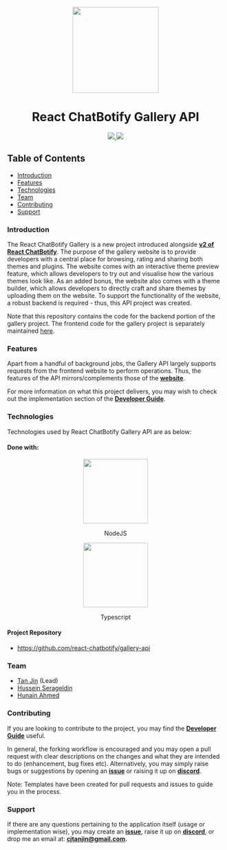 <p align="center">
  <img width="200px" src="https://raw.githubusercontent.com/tjtanjin/react-chatbotify/main/assets/logo.png" />
  <h1 align="center">React ChatBotify Gallery API</h1>
</p>

<p align="center">
  <a href="https://github.com/react-chatbotify/gallery-api/actions/workflows/ci-cd-pipeline.yml"> <img src="https://github.com/react-chatbotify/gallery-api/actions/workflows/ci-cd-pipeline.yml/badge.svg" /> </a>
  <a href="https://status.react-chatbotify.com"> <img src="https://uptime.betterstack.com/status-badges/v3/monitor/21bzc.svg" /> </a>
</p>

## Table of Contents
* [Introduction](#introduction)
* [Features](#features)
* [Technologies](#technologies)
* [Team](#team)
* [Contributing](#contributing)
* [Support](#support)

### Introduction

The React ChatBotify Gallery is a new project introduced alongside [**v2 of React ChatBotify**](https://medium.com/@tjtanjin/react-chatbotify-v2-beta-release-whats-changed-what-s-new-and-what-s-next-6aec9e049a98). The purpose of the gallery website is to provide developers with a central place for browsing, rating and sharing both themes and plugins. The website comes with an interactive theme preview feature, which allows developers to try out and visualise how the various themes look like. As an added bonus, the website also comes with a theme builder, which allows developers to directly craft and share themes by uploading them on the website. To support the functionality of the website, a robust backend is required - thus, this API project was created.

Note that this repository contains the code for the backend portion of the gallery project. The frontend code for the gallery project is separately maintained [here](https://github.com/react-chatbotify/gallery-website).

### Features

Apart from a handful of background jobs, the Gallery API largely supports requests from the frontend website to perform operations. Thus, the features of the API mirrors/complements those of the [**website**](https://github.com/react-chatbotify/gallery-website?tab=readme-ov-file#features).

For more information on what this project delivers, you may wish to check out the implementation section of the [**Developer Guide**](https://github.com/react-chatbotify/gallery-api/blob/main/docs/DeveloperGuide.md).

### Technologies
Technologies used by React ChatBotify Gallery API are as below:
#### Done with:

<p align="center">
  <img height="150" width="150" src="https://static-00.iconduck.com/assets.00/node-js-icon-454x512-nztofx17.png" />
</p>
<p align="center">
NodeJS
</p>
<p align="center">
  <img height="150" width="150" src="https://upload.wikimedia.org/wikipedia/commons/thumb/4/4c/Typescript_logo_2020.svg/2048px-Typescript_logo_2020.svg.png" />
</p>
<p align="center">
Typescript
</p>

#### Project Repository
- https://github.com/react-chatbotify/gallery-api

### Team
* [Tan Jin](https://github.com/tjtanjin) (Lead)
* [Hussein Serageldin](https://github.com/HusseinSerag)
* [Hunain Ahmed](https://github.com/hunxjunedo)

### Contributing
If you are looking to contribute to the project, you may find the [**Developer Guide**](https://github.com/react-chatbotify/gallery-api/blob/main/docs/DeveloperGuide.md) useful.

In general, the forking workflow is encouraged and you may open a pull request with clear descriptions on the changes and what they are intended to do (enhancement, bug fixes etc). Alternatively, you may simply raise bugs or suggestions by opening an [**issue**](https://github.com/react-chatbotify/gallery-api/issues) or raising it up on [**discord**](https://discord.gg/6R4DK4G5Zh).

Note: Templates have been created for pull requests and issues to guide you in the process.

### Support
If there are any questions pertaining to the application itself (usage or implementation wise), you may create an [**issue**](https://github.com/react-chatbotify/gallery-api/issues), raise it up on [**discord**](https://discord.gg/6R4DK4G5Zh), or drop me an email at: **cjtanjin@gmail.com.**
